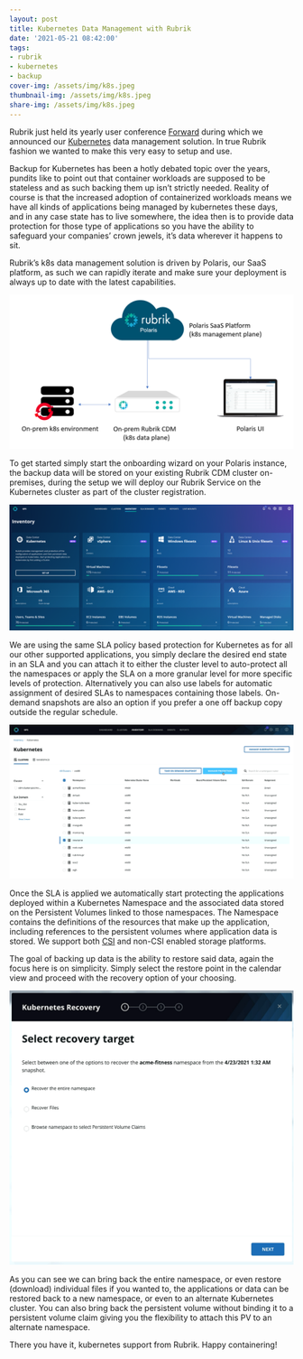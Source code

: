 ```yaml
---
layout: post
title: Kubernetes Data Management with Rubrik
date: '2021-05-21 08:42:00'
tags:
- rubrik
- kubernetes
- backup
cover-img: /assets/img/k8s.jpeg
thumbnail-img: /assets/img/k8s.jpeg
share-img: /assets/img/k8s.jpeg
---
```


Rubrik just held its yearly user conference [Forward](https://forward.rubrik.com/) during which we announced our [Kubernetes](https://kubernetes.io/) data management solution. In true Rubrik fashion we wanted to make this very easy to setup and use.

Backup for Kubernetes has been a hotly debated topic over the years, pundits like to point out that container workloads are supposed to be stateless and as such backing them up isn’t strictly needed. Reality of course is that the increased adoption of containerized workloads means we have all kinds of applications being managed by kubernetes these days, and in any case state has to live somewhere, the idea then is to provide data protection for those type of applications so you have the ability to safeguard your companies’ crown jewels, it’s data wherever it happens to sit.

Rubrik’s k8s data management solution is driven by Polaris, our SaaS platform, as such we can rapidly iterate and make sure your deployment is always up to date with the latest capabilities.

<img src="/assets/img/k8s3.png">

To get started simply start the onboarding wizard on your Polaris instance, the backup data will be stored on your existing Rubrik CDM cluster on-premises, during the setup we will deploy our Rubrik Service on the Kubernetes cluster as part of the cluster registration.

<img src="/assets/img/k8s1.png">

We are using the same SLA policy based protection for Kubernetes as for all our other supported applications, you simply declare the desired end state in an SLA and you can attach it to either the cluster level to auto-protect all the namespaces or apply the SLA on a more granular level for more specific levels of protection. Alternatively you can also use labels for automatic assignment of desired SLAs to namespaces containing those labels. On-demand snapshots are also an option if you prefer a one off backup copy outside the regular schedule.

<img src="/assets/img/k8s2.png">

Once the SLA is applied we automatically start protecting the applications deployed within a Kubernetes Namespace and the associated data stored on the Persistent Volumes linked to those namespaces. The Namespace contains the definitions of the resources that make up the application, including references to the persistent volumes where application data is stored. We support both [CSI](https://kubernetes-csi.github.io/docs/) and non-CSI enabled storage platforms.

The goal of backing up data is the ability to restore said data, again the focus here is on simplicity. Simply select the restore point in the calendar view and proceed with the recovery option of your choosing.

<img src="/assets/img/k8s4.png">

As you can see we can bring back the entire namespace, or even restore (download) individual files if you wanted to, the applications or data can be restored back to a new namespace, or even to an alternate Kubernetes cluster. You can also bring back the persistent volume without binding it to a persistent volume claim giving you the flexibility to attach this PV to an alternate namespace.

There you have it, kubernetes support from Rubrik. Happy containering!

